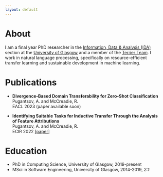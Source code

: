 ```yaml
---
layout: default 
---
```


# About

I am a final year PhD researcher in the [Information, Data & Analysis (IDA)](https://www.gla.ac.uk/schools/computing/research/researchsections/ida-section/) section at the [University of Glasgow](https://www.gla.ac.uk/) and a member of the [Terrier Team](http://terrierteam.dcs.gla.ac.uk/). I work in natural language processing, specifically on resource-efficient transfer learning and sustainable development in machine learning.

# Publications

 - **Divergence-Based Domain Transferability for Zero-Shot Classification**  
 Pugantsov, A. and McCreadie, R.  
 EACL 2023 (paper available soon)
 
 - **Identifying Suitable Tasks for Inductive Transfer Through the Analysis of Feature Attributions**  
 Pugantsov, A. and McCreadie, R.  
 ECIR 2022 [[paper]](https://arxiv.org/abs/2202.01096)

# Education

- PhD in Computing Science, University of Glasgow, 2019-present
- MSci in Software Engineering, University of Glasgow, 2014-2019, *2:1*
